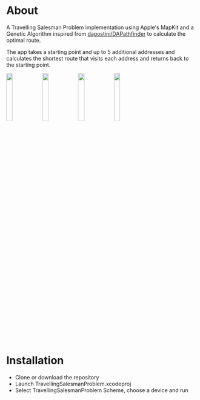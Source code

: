 # About

A Travelling Salesman Problem implementation using Apple's MapKit and a Genetic Algorithm inspired from 
[dagostini/DAPathfinder](https://github.com/dagostini/DAPathfinder) to calculate the optimal route. 

The app takes a starting point and up to 5 additional addresses and calculates the shortest route that visits each address and returns back to the starting point.

<img src="https://user-images.githubusercontent.com/32793531/49155552-82dd2e00-f31b-11e8-85ed-ddf0be13c73d.png" width="18%"></img> <img src="https://user-images.githubusercontent.com/32793531/49155555-82dd2e00-f31b-11e8-94e0-b3e2438ad6c3.png" width="18%"></img> <img src="https://user-images.githubusercontent.com/32793531/49155556-8375c480-f31b-11e8-95bd-85a7082487b0.png" width="18%"></img> <img src="https://user-images.githubusercontent.com/32793531/49155558-8375c480-f31b-11e8-8d90-f9f95422ed71.png" width="18%"></img> 

# Installation

* Clone or download the repository
* Launch TravellingSalesmanProblem.xcodeproj
* Select TravellingSalesmanProblem Scheme, choose a device and run

